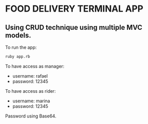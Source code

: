 # FOOD DELIVERY TERMINAL APP

## Using CRUD technique using multiple MVC models.

To run the app:

```bash
ruby app.rb
```

To have access as manager:

- username: rafael
- password: 12345

To have access as rider:

- username: marina
- password: 12345

Password using Base64.
